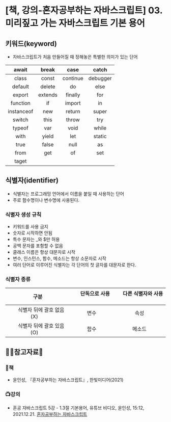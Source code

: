 # [책, 강의-혼자공부하는 자바스크립트] 03. 미리짚고 가는 자바스크립트 기본 용어

## 키워드(keyword)

* 자바스크립트가 처음 만들어질 때 정해놓은 특별한 의미가 있는 단어  


|   await    |  break  |   case   |  catch   |
| :--------: | :-----: | :------: | :------: |
|   class    |  const  | continue | debugger |
|  default   | delete  |    do    |   else   |
|   export   | extends | finally  |   for    |
|  function  |   if    |  import  |    in    |
| instanceof |   new   |  return  |  super   |
|   switch   |  this   |  throw   |   try    |
|   typeof   |   var   |   void   |  while   |
|    with    |  yield  |   let    |  static  |
|    true    |  false  |   null   |    as    |
|    from    |   get   |    of    |   set    |
|   taget    |         |          |          |


## 식별자(identifier)

* 식별자는 프로그래밍 언어에서 이름을 붙일 때 사용하는 단어
* 주로 함수명이나 변수명에 사용된다. 

### 식별자 생성 규칙
  * 키워드를 사용 금지
  * 숫자로 시작하면 안됨
  * 특수 문자는 _와 $만 허용
  * 공백 문자를 포함할 수 없음
  * 클래스 이름은 항상 대문자로 시작
  * 변수, 인스턴스, 함수, 메소드는 항상 소문자로 시작
  * 여러 단어로 이루어진 식별자는 각 단어의 첫 글자를 대문자로 한다.

### 식별자 종류

| &nbsp;&nbsp;&nbsp;&nbsp; 구분 &nbsp;&nbsp;&nbsp;&nbsp;  | &nbsp;&nbsp;&nbsp;&nbsp; 단독으로 사용 &nbsp;&nbsp;&nbsp;&nbsp; | &nbsp;&nbsp;&nbsp;&nbsp; 다른 식별자와 사용 &nbsp;&nbsp;&nbsp;&nbsp; | 
| :-----------: | :------------: | :------------: | 
| &nbsp;&nbsp;&nbsp;&nbsp; 식별자 뒤에 괄호 없음(X) &nbsp;&nbsp;&nbsp;&nbsp; | &nbsp;&nbsp;&nbsp;&nbsp; 변수 &nbsp;&nbsp;&nbsp;&nbsp; | &nbsp;&nbsp;&nbsp;&nbsp; 속성 &nbsp;&nbsp;&nbsp;&nbsp; | 
| &nbsp;&nbsp;&nbsp;&nbsp; 식별자 뒤에 괄호 있음(O) &nbsp;&nbsp;&nbsp;&nbsp; | &nbsp;&nbsp;&nbsp;&nbsp; 함수 &nbsp;&nbsp;&nbsp;&nbsp; | &nbsp;&nbsp;&nbsp;&nbsp; 메소드 &nbsp;&nbsp;&nbsp;&nbsp; |


## :ok_woman:참고자료:bow:

### :book:책
* 윤인성, 『혼자공부하는 자바스크립트』, 한빛미디어(2021)

### :tv:강의
* 혼공 자바스크립트 5강 - 1.3절 기본용어, 유튜브 비디오, 윤인성, 15:12, 2021.12.21. [혼자공부하는 자바스크립트](https://www.youtube.com/watch?v=PU_QuhU1Vfs&list=PLBXuLgInP-5kxpAKy2DNXoebCse2grHjl&index=6&t=66s)
